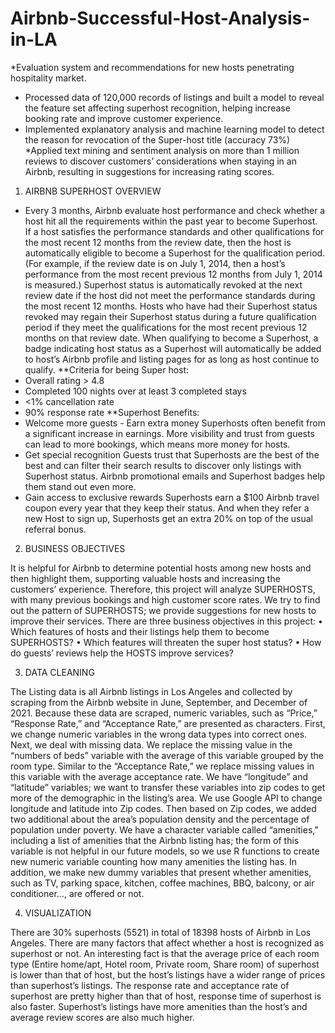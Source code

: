 # Airbnb-Successful-Host-Analysis-in-LA
*Evaluation system and recommendations for new hosts penetrating hospitality market.
- Processed data of 120,000 records of listings and built a model to reveal the feature set affecting superhost recognition, helping increase booking rate and improve customer experience.
- Implemented explanatory analysis and machine learning model to detect the reason for revocation of the Super-host title (accuracy 73%)
*Applied text mining and sentiment analysis on more than 1 million reviews to discover customers’ considerations when staying in an Airbnb, resulting in suggestions for increasing rating scores.

1. AIRBNB SUPERHOST OVERVIEW

- Every 3 months, Airbnb evaluate host performance and check whether a host hit all the requirements within the past year to become Superhost. If a host satisfies the performance standards and other qualifications for the most recent 12 months from the review date, then the host is automatically eligible to become a Superhost for the qualification period. (For example, if the review date is on July 1, 2014, then a host’s performance from the most recent previous 12 months from July 1, 2014 is measured.)
Superhost status is automatically revoked at the next review date if the host did not meet the performance standards during the most recent 12 months. Hosts who have had their Superhost status revoked may regain their Superhost status during a future qualification period if they meet the qualifications for the most recent previous 12 months on that review date.
When qualifying to become a Superhost, a badge indicating host status as a Superhost will automatically be added to host’s Airbnb profile and listing pages for as long as host continue to qualify. 
**Criteria for being Super host:
- Overall rating > 4.8
- Completed 100 nights over at least 3 completed stays
- <1% cancellation rate
- 90% response rate
**Superhost Benefits:
-	Welcome more guests - Earn extra money
Superhosts often benefit from a significant increase in earnings. More visibility and trust from guests can lead to more bookings, which means more money for hosts. 
-	Get special recognition 
Guests trust that Superhosts are the best of the best and can filter their search results to discover only listings with Superhost status. Airbnb promotional emails and Superhost badges help them stand out even more.
-	Gain access to exclusive rewards
Superhosts earn a $100 Airbnb travel coupon every year that they keep their status. And when they refer a new Host to sign up, Superhosts get an extra 20% on top of the usual referral bonus.

2. BUSINESS OBJECTIVES

It is helpful for Airbnb to determine potential hosts among new hosts and then highlight them, supporting valuable hosts and increasing the customers’ experience. Therefore, this project will analyze SUPERHOSTS, with many previous bookings and high customer score rates. We try to find out the pattern of SUPERHOSTS; we provide suggestions for new hosts to improve their services. There are three business objectives in this project:
•	Which features of hosts and their listings help them to become SUPERHOSTS?
•	Which features will threaten the super host status?
•	How do guests’ reviews help the HOSTS improve services?

3. DATA CLEANING

The Listing data is all Airbnb listings in Los Angeles and collected by scraping from the Airbnb website in June, September, and December of 2021. Because these data are scraped, numeric variables, such as “Price,” “Response Rate,” and “Acceptance Rate,” are presented as characters. First, we change numeric variables in the wrong data types into correct ones.
Next, we deal with missing data. We replace the missing value in the “numbers of beds” variable with the average of this variable grouped by the room type. Similar to the “Acceptance Rate,” we replace missing values in this variable with the average acceptance rate.
We have “longitude” and “latitude” variables; we want to transfer these variables into zip codes to get more of the demographic in the listing’s area. We use Google API to change longitude and latitude into Zip codes. Then based on Zip codes, we added two additional about the area’s population density and the percentage of population under poverty.
We have a character variable called “amenities,” including a list of amenities that the Airbnb listing has; the form of this variable is not helpful in our future models, so we use R functions to create new numeric variable counting how many amenities the listing has. In addition, we make new dummy variables that present whether amenities, such as TV, parking space, kitchen, coffee machines, BBQ, balcony, or air conditioner…, are offered or not.


4.	VISUALIZATION

There are 30% superhosts (5521) in total of 18398 hosts of Airbnb in Los Angeles. There are many factors that affect whether a host is recognized as superhost or not. An interesting fact is that the average price of each room type (Entire home/apt, Hotel room, Private room, Share room) of superhost is lower than that of host, but the host’s listings have a wider range of prices than superhost’s listings. The response rate and acceptance rate of superhost are pretty higher than that of host, response time of superhost is also faster. Superhost’s listings have more amenities than the host’s and average review scores are also much higher.  




